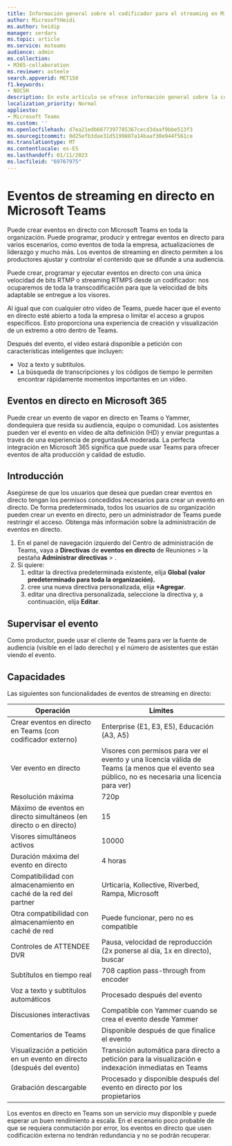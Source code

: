 ```yaml
---
title: Información general sobre el codificador para el streaming en Microsoft Teams
author: MicrosoftHeidi
ms.author: heidip
manager: serdars
ms.topic: article
ms.service: msteams
audience: admin
ms.collection:
- M365-collaboration
ms.reviewer: asteele
search.appverid: MET150
f1.keywords:
- NOCSH
description: En este artículo se ofrece información general sobre la configuración rtmp basada en codificadores para los eventos de streaming de Microsoft Teams.
localization_priority: Normal
appliesto:
- Microsoft Teams
ms.custom: ''
ms.openlocfilehash: d7ea21edb6677397785367cecd3daaf9bbe513f3
ms.sourcegitcommit: 0d25efb3dae31d5199807a14baaf30e944f561ce
ms.translationtype: MT
ms.contentlocale: es-ES
ms.lasthandoff: 01/11/2023
ms.locfileid: "69767975"
---
```

# <a name="live-streaming-events-in-microsoft-teams"></a>Eventos de streaming en directo en Microsoft Teams

Puede crear eventos en directo con Microsoft Teams en toda la organización. Puede programar, producir y entregar eventos en directo para varios escenarios, como eventos de toda la empresa, actualizaciones de liderazgo y mucho más. Los eventos de streaming en directo permiten a los productores ajustar y controlar el contenido que se difunde a una audiencia.

Puede crear, programar y ejecutar eventos en directo con una única velocidad de bits RTMP o streaming RTMPS desde un codificador: nos ocuparemos de toda la transcodificación para que la velocidad de bits adaptable se entregue a los visores.

Al igual que con cualquier otro vídeo de Teams, puede hacer que el evento en directo esté abierto a toda la empresa o limitar el acceso a grupos específicos. Esto proporciona una experiencia de creación y visualización de un extremo a otro dentro de Teams.

Después del evento, el vídeo estará disponible a petición con características inteligentes que incluyen:

- Voz a texto y subtítulos.
- La búsqueda de transcripciones y los códigos de tiempo le permiten encontrar rápidamente momentos importantes en un vídeo.

## <a name="live-events-in-microsoft-365"></a>Eventos en directo en Microsoft 365

Puede crear un evento de vapor en directo en Teams o Yammer, dondequiera que resida su audiencia, equipo o comunidad. Los asistentes pueden ver el evento en vídeo de alta definición (HD) y enviar preguntas a través de una experiencia de preguntas&A moderada. La perfecta integración en Microsoft 365 significa que puede usar Teams para ofrecer eventos de alta producción y calidad de estudio.

## <a name="get-started"></a>Introducción

Asegúrese de que los usuarios que desea que puedan crear eventos en directo tengan los permisos concedidos necesarios para crear un evento en directo. De forma predeterminada, todos los usuarios de su organización pueden crear un evento en directo, pero un administrador de Teams puede restringir el acceso. Obtenga más información sobre la administración de eventos en directo.

1. En el panel de navegación izquierdo del Centro de administración de Teams, vaya a **Directivas** de **eventos en directo** de Reuniones > la pestaña **Administrar directivas** > .
1. Si quiere:
    1. editar la directiva predeterminada existente, elija **Global (valor predeterminado para toda la organización).**
    1. cree una nueva directiva personalizada, elija **+Agregar**.
    1. editar una directiva personalizada, seleccione la directiva y, a continuación, elija **Editar**.

## <a name="monitor-your-event"></a>Supervisar el evento

Como productor, puede usar el cliente de Teams para ver la fuente de audiencia (visible en el lado derecho) y el número de asistentes que están viendo el evento.

## <a name="capabilities"></a>Capacidades

Las siguientes son funcionalidades de eventos de streaming en directo:

|Operación                                            |Límites                                                               |
|-----------------------------------------------------|---------------------------------------------------------------------|
|Crear eventos en directo en Teams (con codificador externo)  |Enterprise (E1, E3, E5), Educación (A3, A5)                          |
|Ver evento en directo                                     |Visores con permisos para ver el evento y una licencia válida de Teams (a menos que el evento sea público, no es necesaria una licencia para ver) |
|Resolución máxima                                   |720p                                                                 |
|Máximo de eventos en directo simultáneos (en directo o en directo) |15                                                                   |
|Visores simultáneos activos                            |10000                                                                |
|Duración máxima del evento en directo                         |4 horas                                                              |
|Compatibilidad con almacenamiento en caché de la red del partner                      |Urticaria, Kollective, Riverbed, Rampa, Microsoft                          |
|Otra compatibilidad con almacenamiento en caché de red                        |Puede funcionar, pero no es compatible                                        |
|Controles de ATTENDEE DVR                                |Pausa, velocidad de reproducción (2x ponerse al día, 1x en directo), buscar                |
|Subtítulos en tiempo real                                   |708 caption pass-through from encoder                                |
|Voz a texto y subtítulos automáticos                |Procesado después del evento                                            |
|Discusiones interactivas                              |Compatible con Yammer cuando se crea el evento desde Yammer           |
|Comentarios de Teams                                       |Disponible después de que finalice el evento                                       |
|Visualización a petición en un evento en directo (después del evento)        |Transición automática para directo a petición para la visualización e indexación inmediatas en Teams |
|Grabación descargable                               |Procesado y disponible después del evento en directo por los propietarios               |

Los eventos en directo en Teams son un servicio muy disponible y puede esperar un buen rendimiento a escala. En el escenario poco probable de que se requiera conmutación por error, los eventos en directo que usen codificación externa no tendrán redundancia y no se podrán recuperar.
